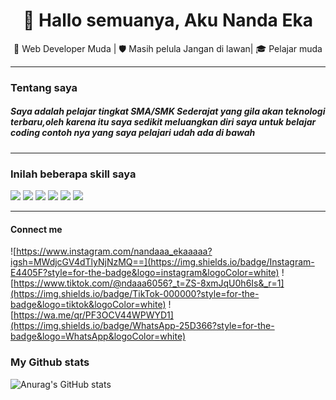 

<h1 align="center">👋 Hallo semuanya, Aku Nanda Eka</h1>

<p align="center">
  🚀 Web Developer Muda | 🛡 Masih pelula Jangan di lawan| 🎓 Pelajar muda 
</p>

---

### Tentang saya

##### Saya adalah pelajar tingkat SMA/SMK Sederajat yang gila akan teknologi terbaru,oleh karena itu saya sedikit meluangkan diri saya untuk belajar coding contoh nya yang saya pelajari udah ada di bawah


----

### Inilah beberapa skill saya 

<img src="https://img.shields.io/badge/ChatGPT-74aa9c?style=for-the-badge&logo=openai&logoColor=white" />
<img src="https://img.shields.io/badge/ngrok-140648?style=for-the-badge&logo=Ngrok&logoColor=white" />
<img src="https://img.shields.io/badge/C%2B%2B-00599C?style=for-the-badge&logo=c%2B%2B&logoColor=white" />
<img src="https://img.shields.io/badge/CSS3-1572B6?style=for-the-badge&logo=css3&logoColor=white" />
<img src="https://img.shields.io/badge/HTML5-E34F26?style=for-the-badge&logo=html5&logoColor=white" />
<img src="https://img.shields.io/badge/PHP-777BB4?style=for-the-badge&logo=php&logoColor=white" />

-------

#### Connect me

![https://www.instagram.com/nandaaa_ekaaaaa?igsh=MWdjcGV4dTlyNjNzMQ==](https://img.shields.io/badge/Instagram-E4405F?style=for-the-badge&logo=instagram&logoColor=white)  ![https://www.tiktok.com/@ndaaa6056?_t=ZS-8xmJqU0h6Is&_r=1](https://img.shields.io/badge/TikTok-000000?style=for-the-badge&logo=tiktok&logoColor=white)       ![https://wa.me/qr/PF3OCV44WPWYD1](https://img.shields.io/badge/WhatsApp-25D366?style=for-the-badge&logo=WhatsApp&logoColor=white)


### My Github stats
![Anurag's GitHub stats](https://github-readme-stats.vercel.app/api?username=anuraghazra&show_icons=true)

